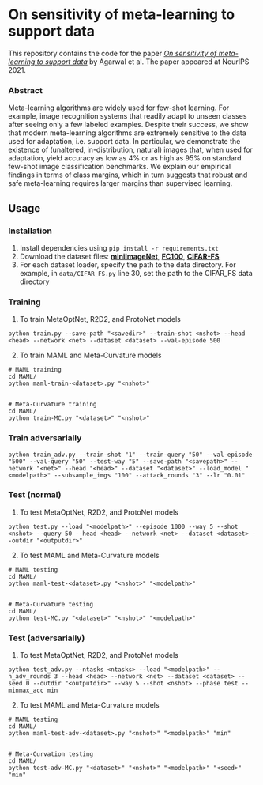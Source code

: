 # On sensitivity of meta-learning to support data

This repository contains the code for the paper [*On sensitivity of meta-learning to support data*](https://openreview.net/forum?id=Tv0O_cAdKtW) by Agarwal et al. The paper appeared at NeurIPS 2021.

### Abstract

Meta-learning algorithms are widely used for few-shot learning. For example, image recognition systems that readily adapt to unseen classes after seeing only a few labeled examples. Despite their success, we show that modern meta-learning algorithms are extremely sensitive to the data used for adaptation, i.e. support data. In particular, we demonstrate the existence of (unaltered, in-distribution, natural) images that, when used for adaptation, yield accuracy as low as 4% or as high as 95% on standard few-shot image classification benchmarks. We explain our empirical findings in terms of class margins, which in turn suggests that robust and safe meta-learning requires larger margins than supervised learning.


## Usage

### Installation

1. Install dependencies using `pip install -r requirements.txt`
2. Download the dataset files: [**miniImageNet**](https://drive.google.com/file/d/1fJAK5WZTjerW7EWHHQAR9pRJVNg1T1Y7/view?usp=sharing), [**FC100**](https://drive.google.com/file/d/1_ZsLyqI487NRDQhwvI7rg86FK3YAZvz1/view?usp=sharing), [**CIFAR-FS**](https://drive.google.com/file/d/1GjGMI0q3bgcpcB_CjI40fX54WgLPuTpS/view?usp=sharing)
3. For each dataset loader, specify the path to the data directory. For example, in `data/CIFAR_FS.py` line 30, set the path to the CIFAR_FS data directory


### Training 
1. To train MetaOptNet, R2D2, and ProtoNet models
```
python train.py --save-path "<savedir>" --train-shot <nshot> --head <head> --network <net> --dataset <dataset> --val-episode 500
```

2. To train MAML and Meta-Curvature models
```
# MAML training
cd MAML/
python maml-train-<dataset>.py "<nshot>"


# Meta-Curvature training
cd MAML/
python train-MC.py "<dataset>" "<nshot>"
```

### Train adversarially
```
python train_adv.py --train-shot "1" --train-query "50" --val-episode "500" --val-query "50" --test-way "5" --save-path "<savepath>" --network "<net>" --head "<head>" --dataset "<dataset>" --load_model "<modelpath>" --subsample_imgs "100" --attack_rounds "3" --lr "0.01"
```


### Test (normal)
1. To test MetaOptNet, R2D2, and ProtoNet models
```
python test.py --load "<modelpath>" --episode 1000 --way 5 --shot <nshot> --query 50 --head <head> --network <net> --dataset <dataset> --outdir "<outputdir>"
```

2. To test MAML and Meta-Curvature models
```
# MAML testing
cd MAML/
python maml-test-<dataset>.py "<nshot>" "<modelpath>"


# Meta-Curvature testing
cd MAML/
python test-MC.py "<dataset>" "<nshot>" "<modelpath>"
```


### Test (adversarially)
1. To test MetaOptNet, R2D2, and ProtoNet models
```
python test_adv.py --ntasks <ntasks> --load "<modelpath>" --n_adv_rounds 3 --head <head> --network <net> --dataset <dataset> --seed 0 --outdir "<outputdir>" --way 5 --shot <nshot> --phase test --minmax_acc min
```

2. To test MAML and Meta-Curvature models
```
# MAML testing
cd MAML/
python maml-test-adv-<dataset>.py "<nshot>" "<modelpath>" "min"


# Meta-Curvation testing
cd MAML/
python test-adv-MC.py "<dataset>" "<nshot>" "<modelpath>" "<seed>" "min"
```